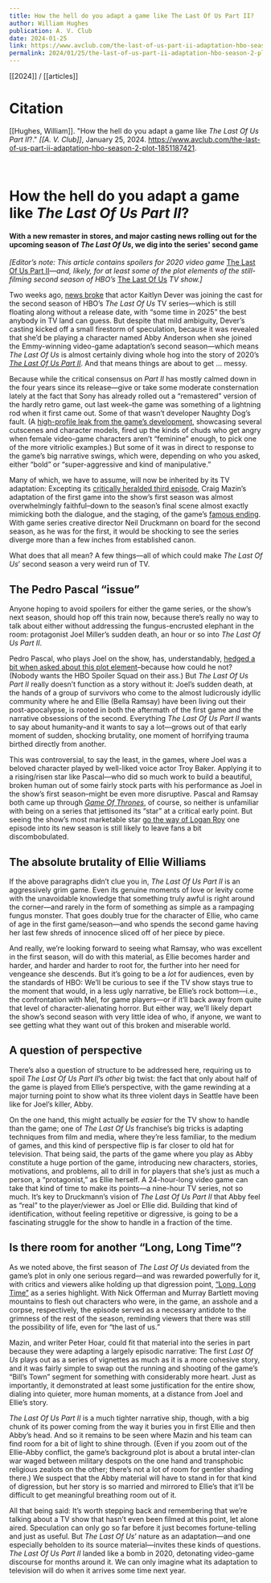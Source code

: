 ```yaml
---
title: How the hell do you adapt a game like The Last Of Us Part II?
author: William Hughes
publication: A. V. Club
date: 2024-01-25
link: https://www.avclub.com/the-last-of-us-part-ii-adaptation-hbo-season-2-plot-1851187421
permalink: 2024/01/25/the-last-of-us-part-ii-adaptation-hbo-season-2-plot-1851187421
---
```


[[2024]] / [[articles]]

# Citation

[[Hughes, William]]. "How the hell do you adapt a game like _The Last Of Us Part II_?." *[[A. V. Club]]*, January 25, 2024. <https://www.avclub.com/the-last-of-us-part-ii-adaptation-hbo-season-2-plot-1851187421>.

<br>

# How the hell do you adapt a game like _The Last Of Us Part II_?

#### With a new remaster in stores, and major casting news rolling out for the upcoming season of _The Last Of Us_, we dig into the series' second game

_[Editor’s note: This article contains spoilers for 2020 video game_ [The Last Of Us Part II](https://www.avclub.com/the-last-of-us-part-ii-boldly-reckons-with-its-predeces-1844043738)_—and, likely, for at least some of the plot elements of the still-filming second season of HBO’s_ [The Last Of Us](https://www.avclub.com/tv/reviews/the-last-of-us-2023) _TV show.]_ 

Two weeks ago, [news broke](https://variety.com/2024/tv/news/last-of-us-season-2-cast-kaitlyn-dever-abby-1235866127/) that actor Kaitlyn Dever was joining the cast for the second season of HBO’s _The Last Of Us_ TV series—which is still floating along without a release date, with “some time in 2025” the best anybody in TV land can guess. But despite that mild ambiguity, Dever’s casting kicked off a small firestorm of speculation, because it was revealed that she’d be playing a character named Abby Anderson when she joined the Emmy-winning video-game adaptation’s second season—which means _The Last Of Us_ is almost certainly diving whole hog into the story of 2020’s [_The Last Of Us Part II_](https://howl.me/cluN6sXldBW). And that means things are about to get … messy.

Because while the critical consensus on _Part II_ has mostly calmed down in the four years since its release—give or take some moderate consternation lately at the fact that Sony has already rolled out a “remastered” version of the hardly retro game, out last week–the game was something of a lightning rod when it first came out. Some of that wasn’t developer Naughty Dog’s fault. (A [high-profile leak from the game’s development](https://kotaku.com/psa-beware-of-massive-the-last-of-us-ii-spoilers-from-1843105989), showcasing several cutscenes and character models, fired up the kinds of chuds who get angry when female video-game characters aren’t “feminine” enough, to pick one of the more vitriolic examples.) But some of it was in direct to response to the game’s big narrative swings, which were, depending on who you asked, either “bold” or “super-aggressive and kind of manipulative.”

Many of which, we have to assume, will now be inherited by its TV adaptation: Excepting its [critically heralded third episode](https://www.avclub.com/hbos-the-last-of-us-recap-season-1-episode-3-1850040180), Craig Mazin’s adaptation of the first game into the show’s first season was almost overwhelmingly faithful–down to the season’s final scene almost exactly mimicking both the dialogue, and the staging, of the game’s [famous ending](https://www.avclub.com/games-over-the-best-endings-in-gaming-1843539294). With game series creative director Neil Druckmann on board for the second season, as he was for the first, it would be shocking to see the series diverge more than a few inches from established canon.

What does that all mean? A few things—all of which could make _The Last Of Us_’ second season a very weird run of TV.

## The Pedro Pascal “issue”

Anyone hoping to avoid spoilers for either the game series, or the show’s next season, should hop off this train now, because there’s really no way to talk about either without addressing the fungus-encrusted elephant in the room: protagonist Joel Miller’s sudden death, an hour or so into _The Last Of Us Part II_.

Pedro Pascal, who plays Joel on the show, has, understandably, [hedged a bit when asked about this plot element](https://www.dexerto.com/tv-movies/pedro-pascal-hints-the-last-of-us-season-2-may-deviate-from-major-character-death-2488281/)–because how could he not? (Nobody wants the HBO Spoiler Squad on their ass.) But _The Last Of Us Part II_ really doesn’t function as a story without it: Joel’s sudden death, at the hands of a group of survivors who come to the almost ludicrously idyllic community where he and Ellie (Bella Ramsay) have been living out their post-apocalypse, is rooted in both the aftermath of the first game and the narrative obsessions of the second. Everything _The Last Of Us Part II_ wants to say about humanity–and it wants to say a lot—grows out of that early moment of sudden, shocking brutality, one moment of horrifying trauma birthed directly from another.

This was controversial, to say the least, in the games, where Joel was a beloved character played by well-liked voice actor Troy Baker. Applying it to a rising/risen star like Pascal—who did so much work to build a beautiful, broken human out of some fairly stock parts with his performance as Joel in the show’s first season–might be even more disruptive. Pascal and Ramsay both came up through [_Game Of Thrones_](https://www.avclub.com/tv/reviews/game-of-thrones-newbies), of course, so neither is unfamiliar with being on a series that jettisoned its “star” at a critical early point. But seeing the show’s most marketable star [go the way of Logan Roy](https://www.avclub.com/succession-review-season-4-episode-3-1850318049) one episode into its new season is still likely to leave fans a bit discombobulated.

## The absolute brutality of Ellie Williams

If the above paragraphs didn’t clue you in, _The Last Of Us Part II_ is an aggressively grim game. Even its genuine moments of love or levity come with the unavoidable knowledge that something truly awful is right around the corner—and rarely in the form of something as simple as a rampaging fungus monster. That goes doubly true for the character of Ellie, who came of age in the first game/season—and who spends the second game having her last few shreds of innocence sliced off of her piece by piece.

And really, we’re looking forward to seeing what Ramsay, who was excellent in the first season, will do with this material, as Ellie becomes harder and harder, and harder and harder to root for, the further into her need for vengeance she descends. But it’s going to be a _lot_ for audiences, even by the standards of HBO: We’ll be curious to see if the TV show stays true to the moment that would, in a less ugly narrative, be Ellie’s rock bottom—i.e., the confrontation with Mel, for game players—or if it’ll back away from quite that level of character-alienating horror. But either way, we’ll likely depart the show’s second season with very little idea of who, if anyone, we want to see getting what they want out of this broken and miserable world.

## A question of perspective

There’s also a question of structure to be addressed here, requiring us to spoil _The Last Of Us Part II_’s _other_ big twist: the fact that only about half of the game is played from Ellie’s perspective, with the game rewinding at a major turning point to show what its three violent days in Seattle have been like for Joel’s killer, Abby.

On the one hand, this might actually be _easier_ for the TV show to handle than the game; one of _The Last Of Us_ franchise’s big tricks is adapting techniques from film and media, where they’re less familiar, to the medium of games, and this kind of perspective flip is far closer to old hat for television. That being said, the parts of the game where you play as Abby constitute a huge portion of the game, introducing new characters, stories, motivations, and problems, all to drill in for players that she’s just as much a person, a “protagonist,” as Ellie herself. A 24-hour-long video game can take that kind of time to make its points—a nine-hour TV series, not so much. It’s key to Druckmann’s vision of _The Last Of Us Part II_ that Abby feel as “real” to the player/viewer as Joel or Ellie did. Building that kind of identification, without feeling repetitive or digressive, is going to be a fascinating struggle for the show to handle in a fraction of the time.

## Is there room for another “Long, Long Time”?

As we noted above, the first season of _The Last Of Us_ deviated from the game’s plot in only one serious regard—and was rewarded powerfully for it, with critics and viewers alike holding up that digression point, [“Long, Long Time”](https://www.avclub.com/hbos-the-last-of-us-recap-season-1-episode-3-1850040180) as a series highlight. With Nick Offerman and Murray Bartlett moving mountains to flesh out characters who were, in the game, an asshole and a corpse, respectively, the episode served as a necessary antidote to the grimness of the rest of the season, reminding viewers that there was still the possibility of life, even for “the last of us.”

Mazin, and writer Peter Hoar, could fit that material into the series in part because they were adapting a largely episodic narrative: The first _Last Of Us_ plays out as a series of vignettes as much as it is a more cohesive story, and it was fairly simple to swap out the running and shooting of the game’s “Bill’s Town” segment for something with considerably more heart. Just as importantly, it demonstrated at least some justification for the entire show, dialing into quieter, more human moments, at a distance from Joel and Ellie’s story.

_The Last Of Us Part II_ is a much tighter narrative ship, though, with a big chunk of its power coming from the way it buries you in first Ellie and then Abby’s head. And so it remains to be seen where Mazin and his team can find room for a bit of light to shine through. (Even if you zoom out of the Ellie-Abby conflict, the game’s background plot is about a brutal inter-clan war waged between military despots on the one hand and transphobic religious zealots on the other; there’s not a lot of room for gentler shading there.) We suspect that the Abby material will have to stand in for that kind of digression, but her story is so married and mirrored to Ellie’s that it’ll be difficult to get meaningful breathing room out of it.

All that being said: It’s worth stepping back and remembering that we’re talking about a TV show that hasn’t even been filmed at this point, let alone aired. Speculation can only go so far before it just becomes fortune-telling and just as useful. But _The Last Of Us_’ nature as an adaptation—and one especially beholden to its source material—invites these kinds of questions. _The Last Of Us Part II_ landed like a bomb in 2020, detonating video-game discourse for months around it. We can only imagine what its adaptation to television will do when it arrives some time next year.
